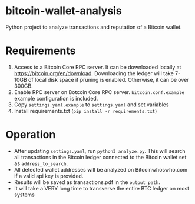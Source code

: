 # bitcoin-wallet-analysis
Python project to analyze transactions and reputation of a Bitcoin wallet. 

# Requirements
1) Access to a Bitcoin Core RPC server. It can be downloaded locally at https://bitcoin.org/en/download. Downloading the ledger will take 7-10GB of local disk space if pruning is enabled. Otherwise, it can be over 300GB.
2) Enable RPC server on Botcoin Core RPC server. `bitcoin.conf.example` example configuration is included.
3) Copy `settings.yaml.example` to `settings.yaml` and set variables
4) Install requirements.txt (`pip install -r requirements.txt`)

# Operation
- After updating `settings.yaml`, run `python3 analyze.py`. This will search all transactions in the Bitcoin ledger connected to the Bitcoin wallet set as `address_to_search`.
- All detected wallet addresses will be analyzed on Bitcoinwhoswho.com if a valid api key is provided.
- Results will be saved as transactions.pdf in the `output_path`.
- It will take a VERY long time to transverse the entire BTC ledger on most systems

